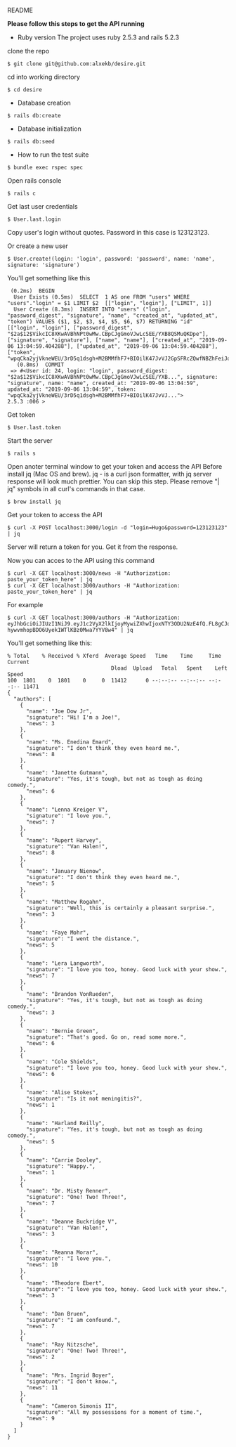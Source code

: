 README

__Please follow this steps to get the API running__

* Ruby version
The project uses ruby 2.5.3 and rails 5.2.3

clone the repo
```
$ git clone git@github.com:alxekb/desire.git
```

cd into working directory
```
$ cd desire
```

* Database creation
```
$ rails db:create
```

* Database initialization
```
$ rails db:seed
```

* How to run the test suite
```
$ bundle exec rspec spec
```

Open rails console
```
$ rails c
```

Get last user credentials
```
$ User.last.login
```

Copy user's login without quotes. Password in this case is 123123123.

Or create a new user 
```
$ User.create!(login: 'login', password: 'password', name: 'name', signature: 'signature')
```

You'll get something like this
```
 (0.2ms)  BEGIN
  User Exists (0.5ms)  SELECT  1 AS one FROM "users" WHERE "users"."login" = $1 LIMIT $2  [["login", "login"], ["LIMIT", 1]]
  User Create (8.3ms)  INSERT INTO "users" ("login", "password_digest", "signature", "name", "created_at", "updated_at", "token") VALUES ($1, $2, $3, $4, $5, $6, $7) RETURNING "id"  [["login", "login"], ["password_digest", "$2a$12$VikcIC8XKwAVBhNPt0wMw.CBpCJgGmoVJwLcSEE/YXB8QSMuQKDpe"], ["signature", "signature"], ["name", "name"], ["created_at", "2019-09-06 13:04:59.404288"], ["updated_at", "2019-09-06 13:04:59.404288"], ["token", "wpqCka2yjVkneWEU/3rD5q1dsgh+M2BMMfhF7+BIOilK47JvVJ2GpSFRcZQwfNBZhFeiJoacMvbTtxZTczk0HQ=="]]
   (0.8ms)  COMMIT
 => #<User id: 24, login: "login", password_digest: "$2a$12$VikcIC8XKwAVBhNPt0wMw.CBpCJgGmoVJwLcSEE/YXB...", signature: "signature", name: "name", created_at: "2019-09-06 13:04:59", updated_at: "2019-09-06 13:04:59", token: "wpqCka2yjVkneWEU/3rD5q1dsgh+M2BMMfhF7+BIOilK47JvVJ..."> 
2.5.3 :006 > 
```
Get token
```
$ User.last.token
```

Start the server
```
$ rails s
```

Open anoter terminal window to get your token and access the API
Before install jq (Mac OS and brew). jq - is a curl json formatter, with jq server response will look much prettier. You can skip this step. Please remove "| jq" symbols in all curl's commands in that case. 
```
$ brew install jq
```

Get your token to access the API
```
$ curl -X POST localhost:3000/login -d "login=Hugo&password=123123123" | jq
```

Server will return a token for you. Get it from the response.

Now you can acces to the API using this command
```
$ curl -X GET localhost:3000/news -H "Authorization: paste_your_token_here" | jq
$ curl -X GET localhost:3000/authors -H "Authorization: paste_your_token_here" | jq
```

For example
```
$ curl -X GET localhost:3000/authors -H "Authorization: eyJhbGciOiJIUzI1NiJ9.eyJ1c2VyX2lkIjoyMywiZXhwIjoxNTY3ODU2NzE4fQ.FL8gCJqZ-hywvmhopBDO6Uyek1WTlKBz0Mwa7YYV8w4" | jq
```

You'll get something like this:
```
% Total    % Received % Xferd  Average Speed   Time    Time     Time  Current
                                 Dload  Upload   Total   Spent    Left  Speed
100  1801    0  1801    0     0  11412      0 --:--:-- --:--:-- --:--:-- 11471
{
  "authors": [
    {
      "name": "Joe Dow Jr",
      "signature": "Hi! I'm a Joe!",
      "news": 3
    },
    {
      "name": "Ms. Enedina Emard",
      "signature": "I don't think they even heard me.",
      "news": 8
    },
    {
      "name": "Janette Gutmann",
      "signature": "Yes, it's tough, but not as tough as doing comedy.",
      "news": 6
    },
    {
      "name": "Lenna Kreiger V",
      "signature": "I love you.",
      "news": 7
    },
    {
      "name": "Rupert Harvey",
      "signature": "Van Halen!",
      "news": 8
    },
    {
      "name": "January Nienow",
      "signature": "I don't think they even heard me.",
      "news": 5
    },
    {
      "name": "Matthew Rogahn",
      "signature": "Well, this is certainly a pleasant surprise.",
      "news": 3
    },
    {
      "name": "Faye Mohr",
      "signature": "I went the distance.",
      "news": 5
    },
    {
      "name": "Lera Langworth",
      "signature": "I love you too, honey. Good luck with your show.",
      "news": 7
    },
    {
      "name": "Brandon VonRueden",
      "signature": "Yes, it's tough, but not as tough as doing comedy.",
      "news": 3
    },
    {
      "name": "Bernie Green",
      "signature": "That's good. Go on, read some more.",
      "news": 6
    },
    {
      "name": "Cole Shields",
      "signature": "I love you too, honey. Good luck with your show.",
      "news": 6
    },
    {
      "name": "Alise Stokes",
      "signature": "Is it not meningitis?",
      "news": 1
    },
    {
      "name": "Harland Reilly",
      "signature": "Yes, it's tough, but not as tough as doing comedy.",
      "news": 5
    },
    {
      "name": "Carrie Dooley",
      "signature": "Happy.",
      "news": 1
    },
    {
      "name": "Dr. Misty Renner",
      "signature": "One! Two! Three!",
      "news": 7
    },
    {
      "name": "Deanne Buckridge V",
      "signature": "Van Halen!",
      "news": 3
    },
    {
      "name": "Reanna Morar",
      "signature": "I love you.",
      "news": 10
    },
    {
      "name": "Theodore Ebert",
      "signature": "I love you too, honey. Good luck with your show.",
      "news": 3
    },
    {
      "name": "Dan Bruen",
      "signature": "I am confound.",
      "news": 7
    },
    {
      "name": "Ray Nitzsche",
      "signature": "One! Two! Three!",
      "news": 2
    },
    {
      "name": "Mrs. Ingrid Boyer",
      "signature": "I don't know.",
      "news": 11
    },
    {
      "name": "Cameron Simonis II",
      "signature": "All my possessions for a moment of time.",
      "news": 9
    }
  ]
}
```
